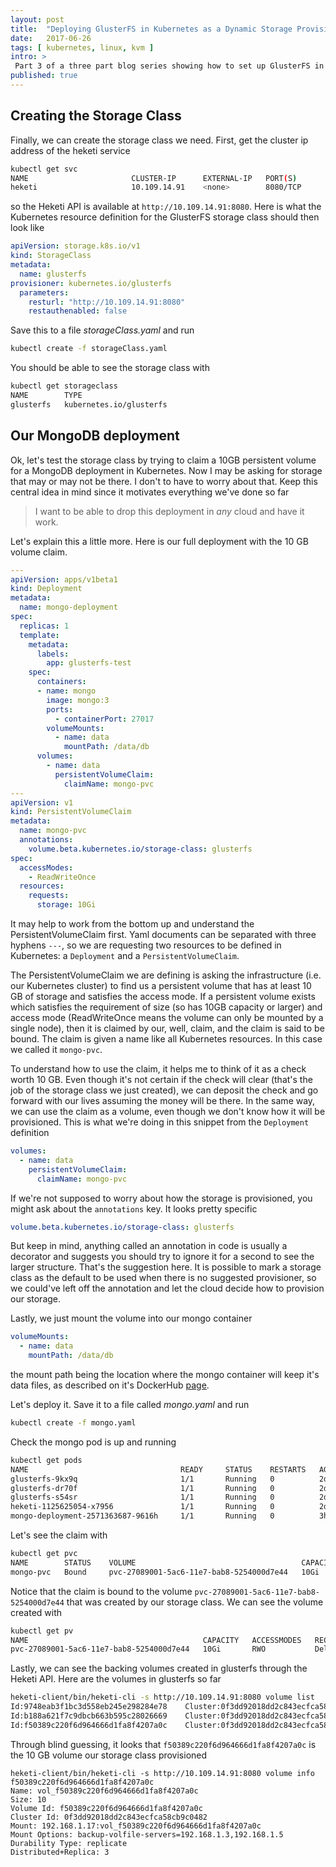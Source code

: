 ```yaml
---
layout: post
title:  "Deploying GlusterFS in Kubernetes as a Dynamic Storage Provisioner - Part 3"
date:   2017-06-26
tags: [ kubernetes, linux, kvm ]
intro: >
 Part 3 of a three part blog series showing how to set up GlusterFS in Kubernetes and create a StorageClass to dynamically provision storage for Kubernetes pods. In this post, we finally get to create our StorageClass resource in Kubernetes and take it for a spin with an example MongoDB deployment.
published: true
---
```


## Creating the Storage Class

Finally, we can create the storage class we need. First, get the cluster ip address of the heketi service

```bash
kubectl get svc
NAME                       CLUSTER-IP      EXTERNAL-IP   PORT(S)          AGE
heketi                     10.109.14.91    <none>        8080/TCP         16h
```

so the Heketi API is available at ```http://10.109.14.91:8080```. Here is  what the Kubernetes resource definition for the GlusterFS storage class should then look like

```yml
apiVersion: storage.k8s.io/v1
kind: StorageClass
metadata:
  name: glusterfs
provisioner: kubernetes.io/glusterfs
  parameters:
    resturl: "http://10.109.14.91:8080"
    restauthenabled: false
```

Save this to a file *storageClass.yaml* and run

```bash
kubectl create -f storageClass.yaml
```

You should be able to see the storage class with

```bash
kubectl get storageclass
NAME        TYPE
glusterfs   kubernetes.io/glusterfs
```

## Our MongoDB deployment

Ok, let's test the storage class by trying to claim a 10GB persistent volume for a MongoDB deployment in Kubernetes. Now I may be asking for storage that may or may not be there. I don't to have to worry about that. Keep this central idea in mind since it motivates everything we've done so far

> I want to be able to drop this deployment in *any* cloud and have it work.

Let's explain this a little more. Here is our full deployment with the 10 GB volume claim.

```yml
---
apiVersion: apps/v1beta1
kind: Deployment
metadata:
  name: mongo-deployment
spec:
  replicas: 1
  template:
    metadata:
      labels:
        app: glusterfs-test
    spec:
      containers:
      - name: mongo
        image: mongo:3
        ports:
          - containerPort: 27017
        volumeMounts:
          - name: data
            mountPath: /data/db
      volumes:
        - name: data
          persistentVolumeClaim:
            claimName: mongo-pvc
---
apiVersion: v1
kind: PersistentVolumeClaim
metadata:
  name: mongo-pvc
  annotations:
    volume.beta.kubernetes.io/storage-class: glusterfs
spec:
  accessModes:
    - ReadWriteOnce
  resources:
    requests:
      storage: 10Gi
```

It may help to work from the bottom up and understand the PersistentVolumeClaim first. Yaml documents can be separated with three hyphens ```---```, so we are requesting two resources to be defined in Kubernetes: a ```Deployment``` and a ```PersistentVolumeClaim```.

The PersistentVolumeClaim we are defining is asking the infrastructure (i.e. our Kubernetes cluster) to find us a persistent volume that has at least 10 GB of storage and satisfies the access mode. If a persistent volume exists which satisfies the requirement of size (so has 10GB capacity or larger) and access mode (ReadWriteOnce means the volume can only be mounted by a single node), then it is claimed by our, well, claim, and the claim is said to be bound. The claim is given a name like all Kubernetes resources. In this case we called it ```mongo-pvc```.

To understand how to use the claim, it helps me to think of it as a check worth 10 GB. Even though it's not certain if the check will clear (that's the job of the storage class we just created), we can deposit the check and go forward with our lives assuming the money will be there. In the same way, we can use the claim as a volume, even though we don't know how it will be provisioned. This is what we're doing in this snippet from the ```Deployment``` definition


```yml
volumes:
  - name: data
    persistentVolumeClaim:
      claimName: mongo-pvc
```

If we're not supposed to worry about how the storage is provisioned, you might ask about the ```annotations``` key. It looks pretty specific

```yml
volume.beta.kubernetes.io/storage-class: glusterfs
```

But keep in mind, anything called an annotation in code is usually a decorator and suggests you should try to ignore it for a second to see the larger structure. That's the suggestion here. It is possible to mark a storage class as the default to be used when there is no suggested provisioner, so we could've left off the annotation and let the cloud decide how to provision our storage.

Lastly, we just mount the volume into our mongo container

```yml
volumeMounts:
  - name: data
    mountPath: /data/db
```


the mount path being the location where the mongo container will keep it's data files, as described on it's DockerHub [page](https://hub.docker.com/_/mongo/).

Let's deploy it. Save it to a file called *mongo.yaml* and run

```bash
kubectl create -f mongo.yaml
```

Check the mongo pod is up and running

```bash
kubectl get pods
NAME                                  READY     STATUS    RESTARTS   AGE
glusterfs-9kx9q                       1/1       Running   0          2d
glusterfs-dr70f                       1/1       Running   0          2d
glusterfs-s54sr                       1/1       Running   0          2d
heketi-1125625054-x7956               1/1       Running   0          2d
mongo-deployment-2571363687-9616h     1/1       Running   0          3h
```

Let's see the claim with

```bash
kubectl get pvc
NAME        STATUS    VOLUME                                     CAPACITY   ACCESSMODES   STORAGECLASS   AGE
mongo-pvc   Bound     pvc-27089001-5ac6-11e7-bab8-5254000d7e44   10Gi       RWO           glusterfs      3h
```

Notice that the claim is bound to the volume ```pvc-27089001-5ac6-11e7-bab8-5254000d7e44``` that was created by our storage class. We can see the volume created with

```bash
kubectl get pv
NAME                                       CAPACITY   ACCESSMODES   RECLAIMPOLICY   STATUS    CLAIM               STORAGECLASS   REASON    AGE
pvc-27089001-5ac6-11e7-bab8-5254000d7e44   10Gi       RWO           Delete          Bound     default/mongo-pvc   glusterfs                3h
```

Lastly, we can see the backing volumes created in glusterfs through the Heketi API. Here are the volumes in glusterfs so far

```bash
heketi-client/bin/heketi-cli -s http://10.109.14.91:8080 volume list
Id:9748eab3f1bc3d558eb245e298284e78    Cluster:0f3dd92018dd2c843ecfca58cb9c0482    Name:heketidbstorage
Id:b188a621f7c9dbcb663b595c28026669    Cluster:0f3dd92018dd2c843ecfca58cb9c0482 Name:vol_b188a621f7c9dbcb663b595c28026669
Id:f50389c220f6d964666d1fa8f4207a0c    Cluster:0f3dd92018dd2c843ecfca58cb9c0482    Name:vol_f50389c220f6d964666d1fa8f4207a0c
```

Through blind guessing, it looks that ```f50389c220f6d964666d1fa8f4207a0c``` is the 10 GB volume our storage class provisioned

```shell
heketi-client/bin/heketi-cli -s http://10.109.14.91:8080 volume info f50389c220f6d964666d1fa8f4207a0c
Name: vol_f50389c220f6d964666d1fa8f4207a0c
Size: 10
Volume Id: f50389c220f6d964666d1fa8f4207a0c
Cluster Id: 0f3dd92018dd2c843ecfca58cb9c0482
Mount: 192.168.1.17:vol_f50389c220f6d964666d1fa8f4207a0c
Mount Options: backup-volfile-servers=192.168.1.3,192.168.1.5
Durability Type: replicate
Distributed+Replica: 3
```
